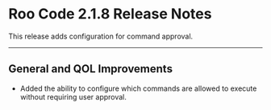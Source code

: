 # Roo Code 2.1.8 Release Notes

This release adds configuration for command approval.

---

## General and QOL Improvements

*   Added the ability to configure which commands are allowed to execute without requiring user approval.